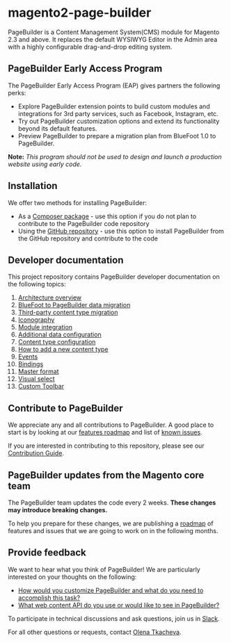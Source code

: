 # magento2-page-builder

PageBuilder is a Content Management System(CMS) module for Magento 2.3 and above.
It replaces the default WYSIWYG Editor in the Admin area with a highly configurable drag-and-drop editing system.

## PageBuilder Early Access Program

The PageBuilder Early Access Program (EAP) gives partners the following perks:

* Explore PageBuilder extension points to build custom modules and integrations for 3rd party services, such as Facebook, Instagram, etc.
* Try out PageBuilder customization options and extend its functionality beyond its default features.
* Preview PageBuilder to prepare a migration plan from BlueFoot 1.0 to PageBuilder.
 
**Note:**
*This program should not be used to design and launch a production website using early code.*

## Installation

We offer two methods for installing PageBuilder:

* As a [Composer package] - use this option if you do not plan to contribute to the PageBuilder code repository 
* Using the [GitHub repository] - use this option to install PageBuilder from the GitHub repository and contribute to the code 

[Composer package]: docs/install.md#composer-installation
[GitHub repository]: docs/install.md#github-installation

## Developer documentation

This project repository contains PageBuilder developer documentation on the following topics:

1. [Architecture overview]
1. [BlueFoot to PageBuilder data migration]
1. [Third-party content type migration]
1. [Iconography]
1. [Module integration]
1. [Additional data configuration]
1. [Content type configuration]
1. [How to add a new content type]
1. [Events]
1. [Bindings]
1. [Master format]
1. [Visual select]
1. [Custom Toolbar]

[Architecture overview]: docs/architecture-overview.md
[BlueFoot to PageBuilder data migration]: docs/bluefoot-data-migration.md
[Third-party content type migration]: docs/new-content-type-example.md
[Iconography]: docs/iconography.md
[Module integration]: docs/module-integration.md
[Additional data configuration]: docs/custom-configuration.md
[Content type configuration]: docs/content-type-configuration.md
[How to add a new content type]: docs/how-to-add-new-content-type.md
[Events]: docs/events.md
[Bindings]: docs/bindings.md
[Master format]: docs/master-format.md
[Visual select]: docs/visual-select.md
[Custom Toolbar]: docs/toolbar.md

## Contribute to PageBuilder

We appreciate any and all contributions to PageBuilder. 
A good place to start is by looking at our [features roadmap] and list of [known issues].

If you are interested in contributing to this repository, please see our [Contribution Guide].

[Contribution Guide]: CONTRIBUTING.md
[features roadmap]: docs/roadmap.md#planned-features-and-functionality
[known issues]: docs/roadmap.md#known-issues

## PageBuilder updates from the Magento core team

The PageBuilder team updates the code every 2 weeks.
**These changes may introduce breaking changes.**

To help you prepare for these changes, we are publishing a [roadmap] of features and issues that we are going to work on in the following months.

[roadmap]: docs/roadmap.md

## Provide feedback

We want to hear what you think of PageBuilder!
We are particularly interested on your thoughts on the following:

* [How would you customize PageBuilder and what do you need to accomplish this task?](https://github.com/magento/magento2-page-builder/issues/57)
* [What web content API do you use or would like to see in PageBuilder?](https://github.com/magento/magento2-page-builder/issues/58)

To participate in technical discussions and ask questions, join us in [Slack].

For all other questions or requests, contact [Olena Tkacheva].

[Slack]: https://magentocommeng.slack.com/
[Olena Tkacheva]: https://magentocommeng.slack.com/messages/@UAFV915FB